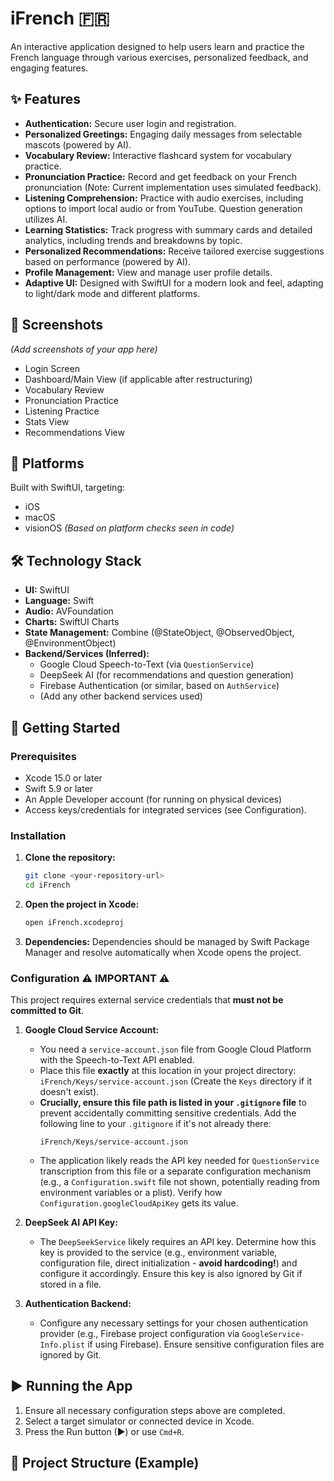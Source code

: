 # iFrench 🇫🇷

An interactive application designed to help users learn and practice the French language through various exercises, personalized feedback, and engaging features.

## ✨ Features

*   **Authentication:** Secure user login and registration.
*   **Personalized Greetings:** Engaging daily messages from selectable mascots (powered by AI).
*   **Vocabulary Review:** Interactive flashcard system for vocabulary practice.
*   **Pronunciation Practice:** Record and get feedback on your French pronunciation (Note: Current implementation uses simulated feedback).
*   **Listening Comprehension:** Practice with audio exercises, including options to import local audio or from YouTube. Question generation utilizes AI.
*   **Learning Statistics:** Track progress with summary cards and detailed analytics, including trends and breakdowns by topic.
*   **Personalized Recommendations:** Receive tailored exercise suggestions based on performance (powered by AI).
*   **Profile Management:** View and manage user profile details.
*   **Adaptive UI:** Designed with SwiftUI for a modern look and feel, adapting to light/dark mode and different platforms.

## 📸 Screenshots

*(Add screenshots of your app here)*
*   Login Screen
*   Dashboard/Main View (if applicable after restructuring)
*   Vocabulary Review
*   Pronunciation Practice
*   Listening Practice
*   Stats View
*   Recommendations View

## 📱 Platforms

Built with SwiftUI, targeting:
*   iOS
*   macOS
*   visionOS *(Based on platform checks seen in code)*

## 🛠️ Technology Stack

*   **UI:** SwiftUI
*   **Language:** Swift
*   **Audio:** AVFoundation
*   **Charts:** SwiftUI Charts
*   **State Management:** Combine (@StateObject, @ObservedObject, @EnvironmentObject)
*   **Backend/Services (Inferred):**
    *   Google Cloud Speech-to-Text (via `QuestionService`)
    *   DeepSeek AI (for recommendations and question generation)
    *   Firebase Authentication (or similar, based on `AuthService`)
    *   (Add any other backend services used)

## 🚀 Getting Started

### Prerequisites

*   Xcode 15.0 or later
*   Swift 5.9 or later
*   An Apple Developer account (for running on physical devices)
*   Access keys/credentials for integrated services (see Configuration).

### Installation

1.  **Clone the repository:**
    ```bash
    git clone <your-repository-url>
    cd iFrench
    ```
2.  **Open the project in Xcode:**
    ```bash
    open iFrench.xcodeproj
    ```
3.  **Dependencies:** Dependencies should be managed by Swift Package Manager and resolve automatically when Xcode opens the project.

### Configuration ⚠️ IMPORTANT ⚠️

This project requires external service credentials that **must not be committed to Git**.

1.  **Google Cloud Service Account:**
    *   You need a `service-account.json` file from Google Cloud Platform with the Speech-to-Text API enabled.
    *   Place this file **exactly** at this location in your project directory: `iFrench/Keys/service-account.json` (Create the `Keys` directory if it doesn't exist).
    *   **Crucially, ensure this file path is listed in your `.gitignore` file** to prevent accidentally committing sensitive credentials. Add the following line to your `.gitignore` if it's not already there:
        ```gitignore
        iFrench/Keys/service-account.json
        ```
    *   The application likely reads the API key needed for `QuestionService` transcription from this file or a separate configuration mechanism (e.g., a `Configuration.swift` file not shown, potentially reading from environment variables or a plist). Verify how `Configuration.googleCloudApiKey` gets its value.

2.  **DeepSeek AI API Key:**
    *   The `DeepSeekService` likely requires an API key. Determine how this key is provided to the service (e.g., environment variable, configuration file, direct initialization - **avoid hardcoding!**) and configure it accordingly. Ensure this key is also ignored by Git if stored in a file.

3.  **Authentication Backend:**
    *   Configure any necessary settings for your chosen authentication provider (e.g., Firebase project configuration via `GoogleService-Info.plist` if using Firebase). Ensure sensitive configuration files are ignored by Git.

## ▶️ Running the App

1.  Ensure all necessary configuration steps above are completed.
2.  Select a target simulator or connected device in Xcode.
3.  Press the Run button (▶) or use `Cmd+R`.

## 📂 Project Structure (Example)

